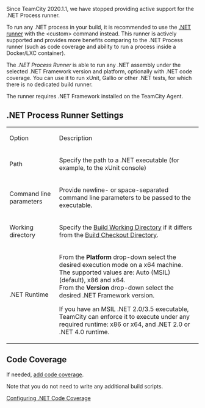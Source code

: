 [//]: # (title: .NET Process Runner)
[//]: # (auxiliary-id: .NET Process Runner)

<note>

Since TeamCity 2020.1.1, we have stopped providing active support for the .NET Process runner.

To run any .NET process in your build, it is recommended to use the [.NET runner](net.md) with the \<custom\> command instead. This runner is actively supported and provides more benefits comparing to the .NET Process runner (such as code coverage and ability to run a process inside a Docker/LXC container).

</note>

The _.NET Process Runner_ is able to run any .NET assembly under the selected .NET Framework version and platform, optionally with .NET code coverage. You can use it to run xUnit, Gallio or other .NET tests, for which there is no dedicated build runner. 

<note>

The runner requires .NET Framework installed on the TeamCity Agent.
</note>
 


## .NET Process Runner Settings


<table>
<tr>


<td>

Option 


</td>


<td>

Description 


</td>
</tr>
<tr>


<td>

Path


</td>


<td>

Specify the path to a .NET executable (for example, to the xUnit console)


</td>
</tr>
<tr>


<td>

Command line parameters


</td>


<td>

Provide newline\- or space\-separated command line parameters to be passed to the executable.


</td>
</tr>
<tr>


<td>

Working directory


</td>


<td>

Specify the [Build Working Directory](build-working-directory.md) if it differs from the [Build Checkout Directory](build-checkout-directory.md).


</td>
</tr>
<tr>


<td>

.NET Runtime 


</td>


<td>

From the __Platform__ drop\-down select the desired execution mode on a x64 machine. The supported values are: Auto (MSIL) (default), x86 and x64.  
From the __Version__ drop\-down select the desired .NET Framework version.


<tip>

If you have an MSIL .NET 2.0/3.5 executable, TeamCity can enforce it to execute under any required runtime: x86 or x64, and .NET 2.0 or .NET 4.0 runtime.
</tip>


</td>
</tr>
</table>

## Code Coverage

If needed, [add code coverage](configuring-.net-code-coverage.md).

Note that you do not need to write any additional build scripts.



<seealso>
        <category ref="admin-guide">
            <a href="configuring-.net-code-coverage.md">Configuring .NET Code Coverage</a>
        </category>
</seealso>